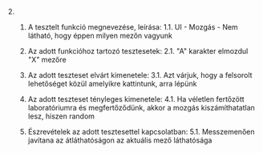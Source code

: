 
2.
    1.	 A tesztelt funkció megnevezése, leírása:
    1.1.   UI - Mozgás - Nem látható, hogy éppen milyen mezőn vagyunk

    2.   Az adott funkcióhoz tartozó tesztesetek:
    2.1.   "A" karakter elmozdul "X" mezőre

    3.	 Az adott teszteset elvárt kimenetele:
    3.1.    Azt várjuk, hogy a felsorolt lehetőséget közül amelyikre kattintunk, arra lépünk

    4.	 Az adott teszteset tényleges kimenetele:
    4.1.    Ha véletlen fertőzött laboratóriumra és megfertőződünk, akkor a mozgás kiszámíthatatlan lesz, hiszen random

    5.	 Észrevételek az adott tesztesettel kapcsolatban:
    5.1.    Messzemenően javítana az átláthatóságon az aktuális mező láthatósága





